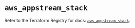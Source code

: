 # `aws_appstream_stack`

Refer to the Terraform Registry for docs: [`aws_appstream_stack`](https://registry.terraform.io/providers/hashicorp/aws/5.51.0/docs/resources/appstream_stack).
